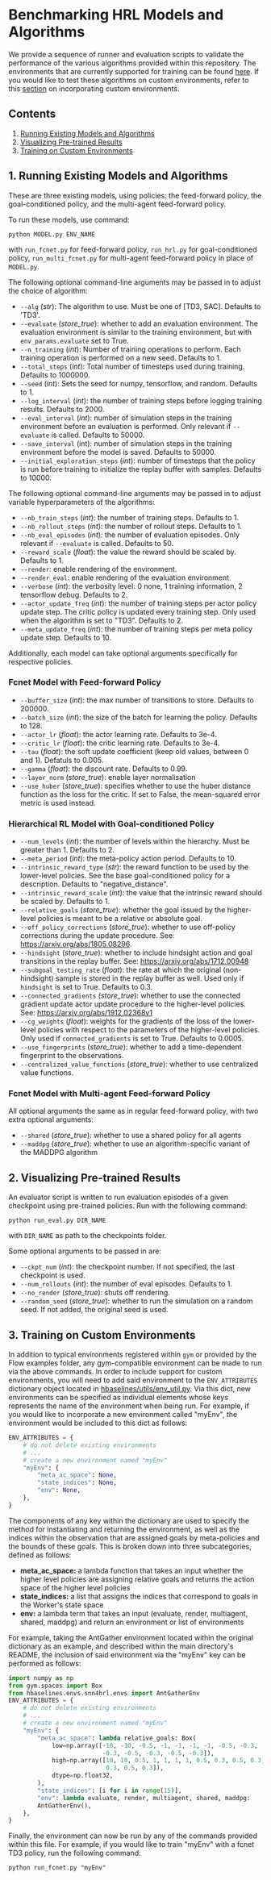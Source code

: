 # Benchmarking HRL Models and Algorithms

We provide a sequence of runner and evaluation scripts to validate the 
performance of the various algorithms provided within this repository. The 
environments that are currently supported for training can be found 
[here](https://github.com/AboudyKreidieh/h-baselines#3-environments). If you 
would like to test these algorithms on custom environments, refer to this 
[section](#3-training-on-custom-environments) on incorporating custom 
environments.

## Contents

1. [Running Existing Models and Algorithms](#1-running-existing-models-and-algorithms)
2. [Visualizing Pre-trained Results](#2-visualizing-pre-trained-results)
3. [Training on Custom Environments](#3-training-on-custom-environments)

## 1. Running Existing Models and Algorithms

These are three existing models, using policies: the feed-forward policy, the
goal-conditioned policy, and the multi-agent feed-forward policy.

To run these models, use command:
```shell script
python MODEL.py ENV_NAME
```
with `run_fcnet.py` for feed-forward policy, `run_hrl.py` for goal-conditioned
policy, `run_multi_fcnet.py` for multi-agent feed-forward policy in place of
`MODEL.py`.

The following optional command-line arguments may be passed in to adjust the
choice of algorithm:

* `--alg` (*str*): The algorithm to use. Must be one of [TD3, SAC]. Defaults to
  'TD3'.
* `--evaluate` (*store_true*): whether to add an evaluation environment. The 
  evaluation environment is similar to the training environment, but with 
  `env_params.evaluate` set to True.
* `--n_training` (*int*): Number of training operations to perform. Each 
  training operation is performed on a new seed. Defaults to 1.
* `--total_steps` (*int*): Total number of timesteps used during training. 
  Defaults to 1000000.
* `--seed` (*int*): Sets the seed for numpy, tensorflow, and random. Defaults 
  to 1.
* `--log_interval` (*int*): the number of training steps before logging 
  training results. Defaults to 2000.
* `--eval_interval` (*int*): number of simulation steps in the training 
  environment before an evaluation is performed. Only relevant if `--evaluate` 
  is called. Defaults to 50000.
* `--save_interval` (int): number of simulation steps in the training 
  environment before the model is saved. Defaults to 50000.
* `--initial_exploration_steps` (*int*): number of timesteps that the policy is
  run before training to initialize the replay buffer with samples. Defaults to
  10000.

The following optional command-line arguments may be passed in to adjust
variable hyperparameters of the algorithms:

* `--nb_train_steps` (*int*): the number of training steps. Defaults to 1.
* `--nb_rollout_steps` (*int*): the number of rollout steps. Defaults to 1.
* `--nb_eval_episodes` (*int*): the number of evaluation episodes. Only 
  relevant if `--evaluate` is called. Defaults to 50.
* `--reward_scale` (*float*): the value the reward should be scaled by. 
  Defaults to 1.
* `--render`: enable rendering of the environment.
* `--render_eval`: enable rendering of the evaluation environment.
* `--verbose` (*int*): the verbosity level: 0 none, 1 training information, 2
  tensorflow debug. Defaults to 2.
* `--actor_update_freq` (*int*): the number of training steps per actor policy
  update step. The critic policy is updated every training step. Only used when 
  the algorithm is set to "TD3". Defaults to 2.
* `--meta_update_freq` (*int*): the number of training steps per meta policy
  update step. Defaults to 10.

Additionally, each model can take optional arguments specifically for
respective policies.

### Fcnet Model with Feed-forward Policy

* `--buffer_size` (*int*): the max number of transitions to store. Defaults to 
  200000.
* `--batch_size` (*int*): the size of the batch for learning the policy. 
  Defaults to 128.
* `--actor_lr` (*float*): the actor learning rate. Defaults to 3e-4.
* `--critic_lr` (*float*): the critic learning rate. Defaults to 3e-4.
* `--tau` (*float*): the soft update coefficient (keep old values, between 0 
  and 1). Defatuls to 0.005.
* `--gamma` (*float*): the discount rate. Defaults to 0.99.
* `--layer_norm` (*store_true*): enable layer normalisation
* `--use_huber` (*store_true*): specifies whether to use the huber distance 
  function as the loss for the critic. If set to False, the mean-squared error 
  metric is used instead.

### Hierarchical RL Model with Goal-conditioned Policy

* `--num_levels` (*int*): the number of levels within the hierarchy. Must be
  greater than 1. Defaults to 2.
* `--meta_period` (*int*): the meta-policy action period. Defaults to 10.
* `--intrinsic_reward_type` (*str*): the reward function to be used by the 
  lower-level policies. See the base goal-conditioned policy for a description.
  Defaults to "negative_distance".
* `--intrinsic_reward_scale` (*int*): the value that the intrinsic reward
  should be scaled by. Defaults to 1.
* `--relative_goals` (*store_true*): whether the goal issued by the
  higher-level policies is meant to be a relative or absolute goal. 
* `--off_policy_corrections` (*store_true*): whether to use off-policy
  corrections during the update procedure. See: 
  https://arxiv.org/abs/1805.08296.
* `--hindsight` (*store_true*): whether to include hindsight action and goal
  transitions in the replay buffer. See: https://arxiv.org/abs/1712.00948
* `--subgoal_testing_rate` (*float*): the rate at which the original
  (non-hindsight) sample is stored in the replay buffer as well. Used only if
  `hindsight` is set to True. Defaults to 0.3.
* `--connected_gradients` (*store_true*): whether to use the connected gradient
  update actor update procedure to the higher-level policies. See:
  https://arxiv.org/abs/1912.02368v1
* `--cg_weights` (*float*): weights for the gradients of the loss of the
  lower-level policies with respect to the parameters of the higher-level
  policies. Only used if `connected_gradients` is set to True. Defaults to
  0.0005.
* `--use_fingerprints` (*store_true*): whether to add a time-dependent
  fingerprint to the observations. 
* `--centralized_value_functions` (*store_true*): whether to use centralized
  value functions. 

### Fcnet Model with Multi-agent Feed-forward Policy

All optional arguments the same as in regular feed-forward policy, with two
extra optional arguments:

* `--shared` (*store_true*): whether to use a shared policy for all agents
* `--maddpg` (*store_true*): whether to use an algorithm-specific variant of 
  the MADDPG algorithm

## 2. Visualizing Pre-trained Results

An evaluator script is written to run evaluation episodes of a given checkpoint
using pre-trained policies. Run with the following command:

```shell script
python run_eval.py DIR_NAME
```
with `DIR_NAME` as path to the checkpoints folder.

Some optional arguments to be passed in are:
* `--ckpt_num` (*int*): the checkpoint number. If not specified, the last
  checkpoint is used.
* `--num_rollouts` (*int*): the number of eval episodes. Defaults to 1.
* `--no_render` (*store_true*): shuts off rendering.
* `--random_seed` (*store_true*): whether to run the simulation on a random 
  seed. If not added, the original seed is used.

## 3. Training on Custom Environments

In addition to typical environments registered within `gym` or provided by the
Flow examples folder, any gym-compatible environment can be made to run via 
the above commands. In order to include support for custom environments, you 
will need to add said environment to the `ENV_ATTRIBUTES` dictionary object 
located in 
[hbaselines/utils/env_util.py](https://github.com/AboudyKreidieh/h-baselines/blob/master/hbaselines/utils/env_util.py).
Via this dict, new environments can be specified as individual elements whose
keys represents the name of the environment when being run. For example, if you
would like to incorporate a new environment called "myEnv", the environment 
would be included to this dict as follows:

```python
ENV_ATTRIBUTES = {
    # do not delete existing environments
    # ...
    # create a new environment named "myEnv"
    "myEnv": {
        "meta_ac_space": None,
        "state_indices": None,
        "env": None,
    },
}
```

The components of any key within the dictionary are used to specify the method
for instantiating and returning the environment, as well as the indices within
the observation that are assigned goals by meta-policies and the bounds of 
these goals. This is broken down into three subcategories, defined as follows:

* **meta_ac_space:** a lambda function that takes an input whether the higher 
  level policies are assigning relative goals and returns the action space of 
  the higher level policies
* **state_indices:** a list that assigns the indices that correspond to goals 
  in the Worker's state space
* **env:** a lambda term that takes an input (evaluate, render, multiagent, 
  shared, maddpg) and return an environment or list of environments

For example, taking the AntGather environment located within the original 
dictionary as an example, and described within the main directory's README, the
inclusion of said environment via the "myEnv" key can be performed as follows:

```python
import numpy as np
from gym.spaces import Box
from hbaselines.envs.snn4hrl.envs import AntGatherEnv
ENV_ATTRIBUTES = {
    # do not delete existing environments
    # ...
    # create a new environment named "myEnv"
    "myEnv": {
        "meta_ac_space": lambda relative_goals: Box(
            low=np.array([-10, -10, -0.5, -1, -1, -1, -1, -0.5, -0.3, -0.5,
                          -0.3, -0.5, -0.3, -0.5, -0.3]),
            high=np.array([10, 10, 0.5, 1, 1, 1, 1, 0.5, 0.3, 0.5, 0.3, 0.5,
                           0.3, 0.5, 0.3]),
            dtype=np.float32,
        ),
        "state_indices": [i for i in range(15)],
        "env": lambda evaluate, render, multiagent, shared, maddpg:
        AntGatherEnv(),
    },
}
```

Finally, the environment can now be run by any of the commands provided within
this file. For example, if you would like to train "myEnv" with a fcnet TD3 
policy, run the following command:

```shell script
python run_fcnet.py "myEnv"
```
